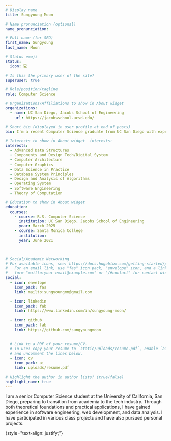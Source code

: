 ```yaml
---
# Display name
title: Sungyoung Moon

# Name pronunciation (optional)
name_pronunciation: 

# Full name (for SEO)
first_name: Sungyoung
last_name: Moon

# Status emoji
status:
  icon: 💻

# Is this the primary user of the site?
superuser: true

# Role/position/tagline
role: Computer Science

# Organizations/Affiliations to show in About widget
organizations:
  - name: UC San Diego, Jacobs School of Engineering 
    url: https://jacobsschool.ucsd.edu/

# Short bio (displayed in user profile at end of posts)
bio: I’m a recent Computer Science graduate from UC San Diego with experience in software testing, system security, and programming through both coursework and hands-on projects. I’m actively seeking full-time opportunities as a Software QA Engineer, SDET, Security Engineer, or Software Engineer in San Diego or other locations. I enjoy solving complex problems and building reliable, high-quality software. I'm always open to new opportunities and connections.

# Interests to show in About widget  interests:
interests:
  - Advanced Data Structures
  - Components and Design Tech/Digital System
  - Computer Architecture
  - Computer Graphics
  - Data Science in Practice
  - Database System Principles
  - Design and Analysis of Algorithms
  - Operating System
  - Software Engineering
  - Theory of Computation

# Education to show in About widget
education:
  courses:
    - course: B.S. Computer Science
      institution: UC San Diego, Jacobs School of Engineering
      year: March 2025
    - course: Santa Monica College
      institution:
      year: June 2021
   


# Social/Academic Networking
# For available icons, see: https://docs.hugoblox.com/getting-started/page-builder/#icons
#   For an email link, use "fas" icon pack, "envelope" icon, and a link in the
#   form "mailto:your-email@example.com" or "/#contact" for contact widget.
social:
  - icon: envelope
    icon_pack: fas
    link: mailto:sungyoungmn@gmail.com

  - icon: linkedin
    icon_pack: fab
    link: https://www.linkedin.com/in/sungyoung-moon/
  
  - icon: github
    icon_pack: fab
    link: https://github.com/sungyoungmoon
    
  
  # Link to a PDF of your resume/CV.
  # To use: copy your resume to `static/uploads/resume.pdf`, enable `ai` icons in `params.yaml`,
  # and uncomment the lines below.
  - icon: cv
    icon_pack: ai
    link: uploads/resume.pdf

# Highlight the author in author lists? (true/false)
highlight_name: true
---
```


I am a senior Computer Science student at the University of California, San Diego, preparing to transition from academia to the tech industry. Through both theoretical foundations and practical applications, I have gained experience in software engineering, web development, and data analysis. I have participated in various class projects and have also pursued personal projects.

{style="text-align: justify;"}
